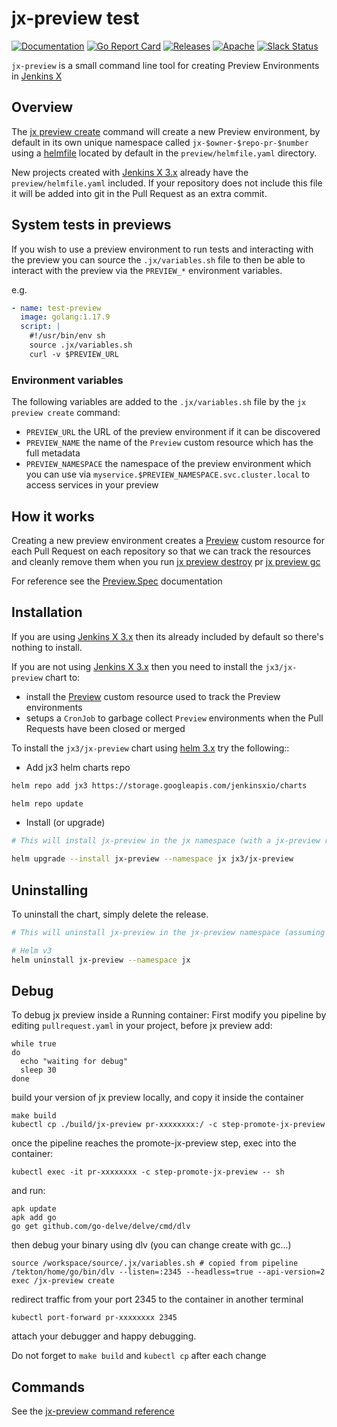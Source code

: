 # jx-preview test

[![Documentation](https://godoc.org/github.com/jenkins-x-plugins/jx-preview?status.svg)](https://pkg.go.dev/mod/github.com/jenkins-x-plugins/jx-preview)
[![Go Report Card](https://goreportcard.com/badge/github.com/jenkins-x-plugins/jx-preview)](https://goreportcard.com/report/github.com/jenkins-x-plugins/jx-preview)
[![Releases](https://img.shields.io/github/release-pre/jenkins-x-plugins/jx-preview.svg)](https://github.com/jenkins-x-plugins/jx-preview/releases)
[![Apache](https://img.shields.io/badge/license-Apache-blue.svg)](https://github.com/jenkins-x-plugins/jx-preview/blob/master/LICENSE)
[![Slack Status](https://img.shields.io/badge/slack-join_chat-white.svg?logo=slack&style=social)](https://slack.k8s.io/)

`jx-preview` is a small command line tool for creating Preview Environments in [Jenkins X](https://jenkins-x.io/)

## Overview

The [jx preview create](https://github.com/jenkins-x-plugins/jx-preview/blob/master/docs/cmd/jx-preview_create.md) command will create a new Preview environment, by default in its own unique namespace called `jx-$owner-$repo-pr-$number` using a [helmfile](https://github.com/roboll/helmfile) located by default in the `preview/helmfile.yaml` directory.

New projects created with [Jenkins X 3.x](https://jenkins-x.io/docs/v3/) already have the `preview/helmfile.yaml` included. If your repository does not include this file it will be added into git in the Pull Request as an extra commit.
    
## System tests in previews

If you wish to use a preview environment to run tests and interacting with the preview you can source the `.jx/variables.sh` file to then be able to interact with the preview via the `PREVIEW_*` environment variables.

e.g.

```yaml 
- name: test-preview
  image: golang:1.17.9
  script: |
    #!/usr/bin/env sh
    source .jx/variables.sh
    curl -v $PREVIEW_URL
```
           
### Environment variables

The following variables are added to the `.jx/variables.sh` file by the `jx preview create` command:
   
* `PREVIEW_URL` the URL of the preview environment if it can be discovered
* `PREVIEW_NAME` the name of the `Preview` custom resource which has the full metadata
* `PREVIEW_NAMESPACE` the namespace of the preview environment which you can use via `myservice.$PREVIEW_NAMESPACE.svc.cluster.local` to access services in your preview

## How it works

Creating a new preview environment creates a [Preview](https://github.com/jenkins-x-plugins/jx-preview/blob/master/docs/crds/github-com-jenkins-x-jx-preview-pkg-apis-preview-v1alpha1.md#Preview) custom resource for each Pull Request on each repository so that we can track the resources and cleanly remove them when you run [jx preview destroy](https://github.com/jenkins-x-plugins/jx-preview/blob/master/docs/cmd/jx-preview_destroy.md) pr [jx preview gc](https://github.com/jenkins-x-plugins/jx-preview/blob/master/docs/cmd/jx-preview_gc.md)

For reference see the [Preview.Spec](https://github.com/jenkins-x-plugins/jx-preview/blob/master/docs/crds/github-com-jenkins-x-jx-preview-pkg-apis-preview-v1alpha1.md#PreviewSpec) documentation


## Installation

If you are using [Jenkins X 3.x](https://jenkins-x.io/docs/v3/) then its already included by default so there's nothing to install.

If you are not using [Jenkins X 3.x](https://jenkins-x.io/docs/v3/) then you need to install the `jx3/jx-preview` chart to:

* install the [Preview](https://github.com/jenkins-x-plugins/jx-preview/blob/master/docs/crds/github-com-jenkins-x-jx-preview-pkg-apis-preview-v1alpha1.md#Preview) custom resource used to track the Preview environments
* setups a `CronJob`  to garbage collect `Preview` environments when the Pull Requests have been closed or merged 


To install the `jx3/jx-preview` chart using [helm 3.x](https://helm.sh/) try the following::


- Add jx3 helm charts repo

```bash
helm repo add jx3 https://storage.googleapis.com/jenkinsxio/charts

helm repo update
```

- Install (or upgrade)

```bash
# This will install jx-preview in the jx namespace (with a jx-preview release name)

helm upgrade --install jx-preview --namespace jx jx3/jx-preview
```

## Uninstalling

To uninstall the chart, simply delete the release.

```bash
# This will uninstall jx-preview in the jx-preview namespace (assuming a jx-preview release name)

# Helm v3
helm uninstall jx-preview --namespace jx
```

## Debug
To debug jx preview inside a Running container:
First modify you pipeline by editing `pullrequest.yaml`  in your project,
before jx preview add:
```shell script
while true
do
  echo "waiting for debug"
  sleep 30
done
```
build your version of jx preview locally, and copy it inside the container
```shell script
make build
kubectl cp ./build/jx-preview pr-xxxxxxxx:/ -c step-promote-jx-preview
```
once the pipeline reaches the promote-jx-preview step, exec into the container:
```shell script
kubectl exec -it pr-xxxxxxxx -c step-promote-jx-preview -- sh
```
and run:
```shell script
apk update
apk add go
go get github.com/go-delve/delve/cmd/dlv
```
then debug your binary using dlv (you can change create with gc...)
```shell script
source /workspace/source/.jx/variables.sh # copied from pipeline
/tekton/home/go/bin/dlv --listen=:2345 --headless=true --api-version=2 exec /jx-preview create
```
redirect traffic from your port 2345 to the container in another terminal
```shell script
kubectl port-forward pr-xxxxxxxx 2345
```
attach your debugger and happy debugging.

Do not forget to `make build` and `kubectl cp` after each change

## Commands

See the [jx-preview command reference](https://github.com/jenkins-x-plugins/jx-preview/blob/master/docs/cmd/jx-preview.md)

